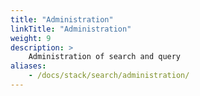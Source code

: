 ```yaml
---
title: "Administration"
linkTitle: "Administration"
weight: 9
description: >
    Administration of search and query
aliases:
    - /docs/stack/search/administration/
---
```


